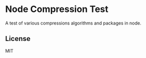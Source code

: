 # Node Compression Test

A test of various compressions algorithms and packages in node.

## License

MIT
